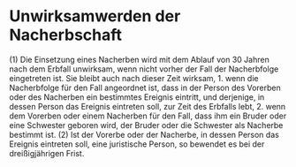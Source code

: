 # Unwirksamwerden der Nacherbschaft

(1) Die Einsetzung eines Nacherben wird mit dem Ablauf von 30 Jahren nach dem Erbfall unwirksam, wenn nicht vorher der Fall der Nacherbfolge eingetreten ist. Sie bleibt auch nach dieser Zeit wirksam,  1.
 wenn die Nacherbfolge für den Fall angeordnet ist, dass in der Person des Vorerben oder des Nacherben ein bestimmtes Ereignis eintritt, und derjenige, in dessen Person das Ereignis eintreten soll, zur Zeit des Erbfalls lebt,
 2.
 wenn dem Vorerben oder einem Nacherben für den Fall, dass ihm ein Bruder oder eine Schwester geboren wird, der Bruder oder die Schwester als Nacherbe bestimmt ist.
(2) Ist der Vorerbe oder der Nacherbe, in dessen Person das Ereignis eintreten soll, eine juristische Person, so bewendet es bei der dreißigjährigen Frist. 

